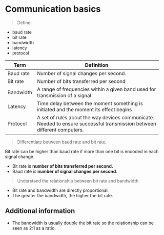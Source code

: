 # Communication basics

> Define:
* baud rate
* bit rate
* bandwidth
* latency
* protocol

| Term | Definition |
| --- | --- |
| Baud rate | Number of signal changes per second. |
| Bit rate | Number of bits transferred per second |
| Bandwidth | A range of frequencies within a given band used for transmission of a signal |
| Latency | Time delay between the moment something is initiated and the moment its effect begins |
| Protocol | A set of rules about the way devices communicate. Needed to ensure successful transmission between different computers. |

> Differentiate between baud rate and bit rate.

Bit rate can be higher than baud rate if more than one bit is encoded in each signal change.
* Bit rate is **number of bits transferred per second.**
* Baud rate is **number of signal changes per second.**

>Understand the relationship between bit rate and
bandwidth.

* Bit rate and bandwidth are directly proportional. 
* The greater the bandwidth, the higher the bit rate. 

## Additional information
* The bandwidth is usually double the bit rate so the relationship can be seen as 2:1 as a ratio.

